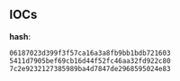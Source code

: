 
## IOCs

__hash__:

```text
06187023d399f3f57ca16a3a8fb9bb1bdb721603
5411d7905bef69cb16d44f52fc46aa32fd922c80
7c2e9232127385989ba4d7847de2968595024e83
```